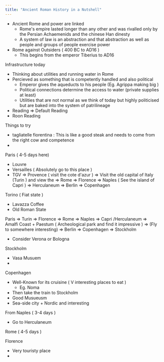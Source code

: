 ```yaml
---
title: "Ancient Roman History in a Nutshell"
---
```


- Ancient Rome and power are linked
	- Rome's empire lasted longer than any other and was rivalled only by the Persian Achaemenids and the chinese Han dinesty
	- A system of law is an abstraction and that abstraction as well as people and groups of people exercise power
- Rome against Outsiders ( 400 BC to AD16 )
	- This begins from the emperor Tiberius to AD16 


Infrastructure today
- Thinking about utilities and running water in Rome
- Percieved as something that is competently handled and also political
	- Emperor gives the aqueducts to his people (Eg. Agrippa making big )
	- Political connections determine the access to water (private supplies at least)
	- Utilities that are not normal as we think of today but highly politicised but are baked into the system of patrilineage
- Reading => Default Reading
- Roon Reading



Things to try
- tagliatelle fiorentina : This is like a good steak and needs to come from the right cow and competence
-  



Paris ( 4-5 days here)
- Louvre
- Versailles ( Absolutely go to this place )
- TGV => Provence ( visit the cote d'azur ) => Visit the old capital of Italy (Turin ) and view the  => Rome  => Florence => Naples ( See the island of Capri ) => Herculaneum => Berlin => Copenhagen

Torino ( Fiat state )
- Lavazza Coffee
- Old Roman State

Paris => Turin => Florence => Rome => Naples => Capri /Herculaneum => Amalfi Coast + Paestum ( Archeological park and find it impressive ) => (Fly to somewhere interesting) => Berlin => Copenhagen => Stockholm 

* Consider Verona or Bologna

Stockholm
- Vasa Musuem 
- 


Copenhagen
- Well-Known for its cruisine ( V interesting places to eat )
	- Eg. Noma
- Then take the train to Stockholm
- Good Musueusm
- Sea-side city + Nordic and interesting


From Naples ( 3-4 days )
- Go to Herculaneum 

Rome ( 4-5 days )


Florence
- Very touristy place
- 